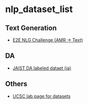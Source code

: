 # nlp_dataset_list

## Text Generation
- [E2E NLG Challenge (AMR -> Text)](http://www.macs.hw.ac.uk/InteractionLab/E2E/)

## DA
- [JAIST DA labeled dataet (ja)](https://www.gsk.or.jp/catalog/gsk2017-b/)

## Others
- [UCSC lab page for datasets](https://nlds.soe.ucsc.edu/software)
